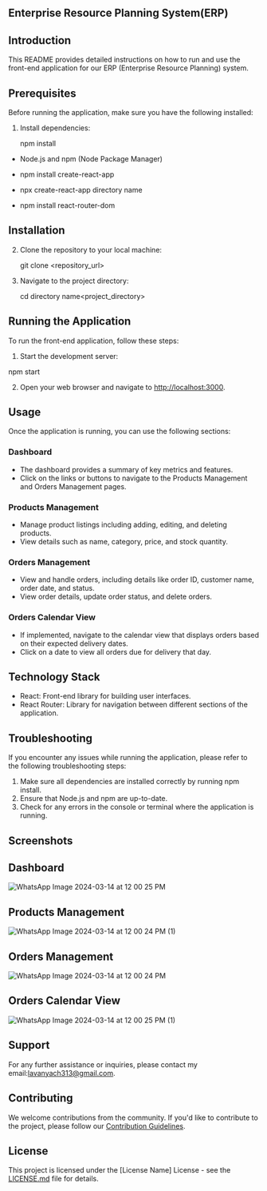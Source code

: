 ## Enterprise Resource Planning System(ERP)

## Introduction

This README provides detailed instructions on how to run and use the front-end application for our ERP (Enterprise Resource Planning) system.

## Prerequisites

Before running the application, make sure you have the following installed:

1. Install dependencies:

    npm install

- Node.js and npm (Node Package Manager)

- npm install create-react-app

- npx create-react-app directory name

- npm install react-router-dom

## Installation

2. Clone the repository to your local machine:

    git clone <repository_url>

3. Navigate to the project directory:

   cd  directory name<project_directory>

## Running the Application

To run the front-end application, follow these steps:

1. Start the development server:

  npm start

2. Open your web browser and navigate to [http://localhost:3000](http://localhost:3000).

## Usage

Once the application is running, you can use the following sections:

### Dashboard

- The dashboard provides a summary of key metrics and features.
- Click on the links or buttons to navigate to the Products Management and Orders Management pages.

### Products Management

- Manage product listings including adding, editing, and deleting products.
- View details such as name, category, price, and stock quantity.

### Orders Management

- View and handle orders, including details like order ID, customer name, order date, and status.
- View order details, update order status, and delete orders.

### Orders Calendar View 

- If implemented, navigate to the calendar view that displays orders based on their expected delivery dates.
- Click on a date to view all orders due for delivery that day.

## Technology Stack

- React: Front-end library for building user interfaces.
- React Router: Library for navigation between different sections of the application.

## Troubleshooting

If you encounter any issues while running the application, please refer to the following troubleshooting steps:

1. Make sure all dependencies are installed correctly by running npm install.
2. Ensure that Node.js and npm are up-to-date.
3. Check for any errors in the console or terminal where the application is running.
   
## Screenshots

 ## Dashboard
 ![WhatsApp Image 2024-03-14 at 12 00 25 PM](https://github.com/lavs72/Assessment/assets/102307467/10bc3481-9831-4038-8be8-3087badaaa48)

 ## Products Management
 ![WhatsApp Image 2024-03-14 at 12 00 24 PM (1)](https://github.com/lavs72/Assessment/assets/102307467/b5f8ec67-379d-48c5-8d12-93fa5f73b4a4)


 ## Orders Management
 ![WhatsApp Image 2024-03-14 at 12 00 24 PM](https://github.com/lavs72/Assessment/assets/102307467/1704d390-f0e6-421f-90c0-0a861fdaf9fe)


 ## Orders Calendar View
 ![WhatsApp Image 2024-03-14 at 12 00 25 PM (1)](https://github.com/lavs72/r/assets/102307467/7c673c61-a60c-4b05-8a51-65c66255b073)




## Support

 For any further assistance or inquiries, please contact my email:lavanyach313@gmail.com.

## Contributing

 We welcome contributions from the community. If you'd like to contribute to the project, please follow our [Contribution Guidelines](CONTRIBUTING.md).

## License

 This project is licensed under the [License Name] License - see the [LICENSE.md](LICENSE.md) file for details.
